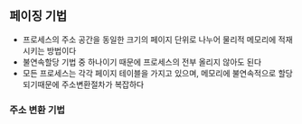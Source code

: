 ## 페이징 기법
* 프로세스의 주소 공간을 동일한 크기의 페이지 단위로 나누어 물리적 메모리에 적재시키는 방법이다
* 불연속할당 기법 중 하나이기 때문에 프로세스의 전부 올리지 않아도 된다
* 모든 프로세스는 각각 페이지 테이블을 가지고 있으며, 메모리에 불연속적으로 할당 되기때문에 주소변환절차가 복잡하다
### 주소 변환 기법
